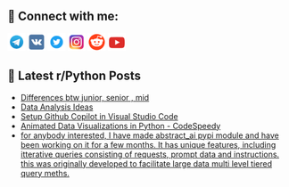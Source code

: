 ## 🔎 Connect with me:
[<img src="https://github.com/bullbesh/bullbesh/blob/main/images/Telegram.png" width="32" height="32" />](https://t.me/bullbesh)
[<img src="https://github.com/bullbesh/bullbesh/blob/main/images/VK.png" width="32" height="32" />](https://vk.com/bullbesh)
[<img src="https://github.com/bullbesh/bullbesh/blob/main/images/Twitter.png" width="32" height="32" />](https://twitter.com/bullbesh1)
[<img src="https://github.com/bullbesh/bullbesh/blob/main/images/Instagram.png" width="32" height="32" />](https://www.instagram.com/bullbesh)
[<img src="https://github.com/bullbesh/bullbesh/blob/main/images/Reddit.png" width="32" height="32" />](https://www.reddit.com/user/bullbesh)
[<img src="https://github.com/bullbesh/bullbesh/blob/main/images/YouTube.png" width="32" height="32" />](https://www.youtube.com/channel/UCtfjRs6uzgq5mfm8S06WTcg)

## 📕 Latest r/Python Posts
<!-- BLOG-POST-LIST:START -->
- [Differences btw junior, senior , mid](https://www.reddit.com/r/Python/comments/182asou/differences_btw_junior_senior_mid/)
- [Data Analysis Ideas](https://www.reddit.com/r/Python/comments/18275rk/data_analysis_ideas/)
- [Setup Github Copilot in Visual Studio Code](https://www.reddit.com/r/Python/comments/1823wr7/setup_github_copilot_in_visual_studio_code/)
- [Animated Data Visualizations in Python - CodeSpeedy](https://www.reddit.com/r/Python/comments/1822oqr/animated_data_visualizations_in_python_codespeedy/)
- [for anybody interested, I have made abstract_ai pypi module and have been working on it for a few months. It has unique features, including itterative queries consisting of requests, prompt data and instructions. this was originally developed to facilitate large data multi level tiered query meths.](https://www.reddit.com/r/Python/comments/1820577/for_anybody_interested_i_have_made_abstract_ai/)
<!-- BLOG-POST-LIST:END -->
